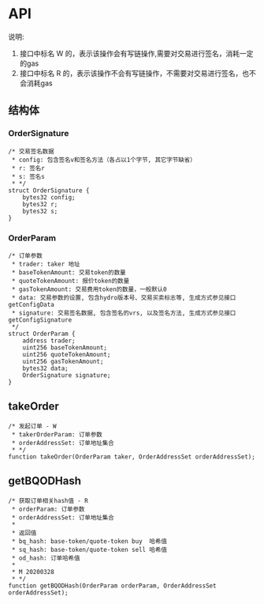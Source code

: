 # API
说明:
1. 接口中标名 W 的，表示该操作会有写链操作,需要对交易进行签名，消耗一定的gas
2. 接口中标名 R 的，表示该操作不会有写链操作，不需要对交易进行签名，也不会消耗gas
## 结构体
### OrderSignature
```
/* 交易签名数据
 * config: 包含签名v和签名方法（各占以1个字节, 其它字节缺省）
 * r: 签名r
 * s: 签名s
 * */
struct OrderSignature {
    bytes32 config;
    bytes32 r;
    bytes32 s;
}
```
### OrderParam
```
/* 订单参数
 * trader: taker 地址
 * baseTokenAmount: 交易token的数量
 * quoteTokenAmount: 报价token的数量
 * gasTokenAmount: 交易费用token的数量，一般默认0
 * data: 交易参数的设置, 包含hydro版本号、交易买卖标志等, 生成方式参见接口getConfigData
 * signature: 交易签名数据, 包含签名的vrs, 以及签名方法, 生成方式参见接口 getConfigSignature
 */
struct OrderParam {
    address trader;
    uint256 baseTokenAmount;
    uint256 quoteTokenAmount;
    uint256 gasTokenAmount;
    bytes32 data;
    OrderSignature signature;
}
```
## takeOrder
```
/* 发起订单 - W
 * takerOrderParam: 订单参数
 * orderAddressSet: 订单地址集合
 * */
function takeOrder(OrderParam taker, OrderAddressSet orderAddressSet);

```
## getBQODHash
```
/* 获取订单相关hash值 - R
 * orderParam: 订单参数
 * orderAddressSet: 订单地址集合
 *
 * 返回值
 * bq_hash: base-token/quote-token buy  哈希值
 * sq_hash: base-token/quote-token sell 哈希值
 * od_hash: 订单哈希值
 *
 * M 20200328
 * */
function getBQODHash(OrderParam orderParam, OrderAddressSet orderAddressSet);
```